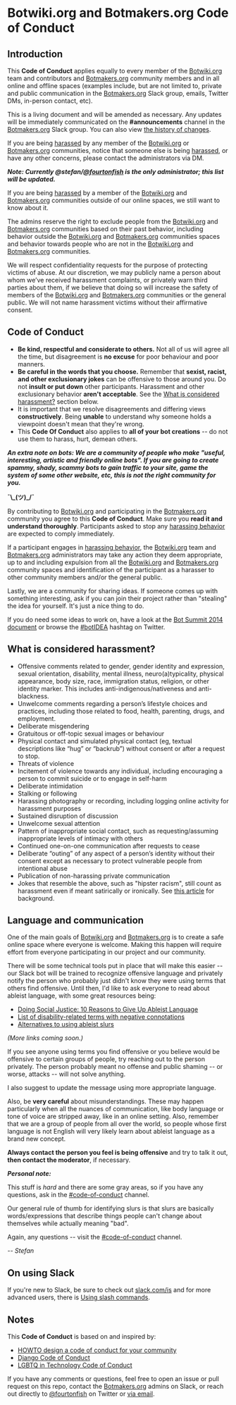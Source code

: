 # Botwiki.org and Botmakers.org Code of Conduct

## Introduction


This **Code of Conduct** applies equally to every member of the [Botwiki.org](https://botwiki.org/) team and contributors and [Botmakers.org](https://botmakers.org/) community members and in all online and offline spaces (examples include, but are not limited to, private and public communication in the [Botmakers.org](https://botmakers.org/) Slack group, emails, Twitter DMs, in-person contact, etc).

This is a living document and will be amended as necessary. Any updates will be immediately communicated on the **#announcements** channel in the [Botmakers.org](https://botmakers.org/) Slack group. You can also view [the history of changes](https://github.com/botwiki/botmakers.org/commits/master/Code%20of%20Conduct.md). 

If you are being [harassed](#what-is-considered-harassment) by any member of the [Botwiki.org](https://botwiki.org/) or [Botmakers.org](https://botmakers.org/) communities, notice that someone else is being [harassed](#what-is-considered-harassment), or have any other concerns, please contact the administrators via DM.

***Note: Currently @stefan/[@fourtonfish](https://twitter.com/fourtonfish) is the only administrator; this list will be updated.***

If you are being [harassed](#what-is-considered-harassment) by a member of the [Botwiki.org](https://botwiki.org/) and [Botmakers.org](https://botmakers.org/) communities outside of our online spaces, we still want to know about it.

The admins reserve the right to exclude people from the [Botwiki.org](https://botwiki.org/) and [Botmakers.org](https://botmakers.org/) communities based on their past behavior, including behavior outside the [Botwiki.org](https://botwiki.org/) and [Botmakers.org](https://botmakers.org/) communities spaces and behavior towards people who are not in the [Botwiki.org](https://botwiki.org/) and [Botmakers.org](https://botmakers.org/) communities.

We will respect confidentiality requests for the purpose of protecting victims of abuse. At our discretion, we may publicly name a person about whom we’ve received harassment complaints, or privately warn third parties about them, if we believe that doing so will increase the safety of members of the [Botwiki.org](https://botwiki.org/) and [Botmakers.org](https://botmakers.org/) communities or the general public. We will not name harassment victims without their affirmative consent.

## Code of Conduct

- **Be kind, respectful and considerate to others.** Not all of us will agree all the time, but disagreement is **no excuse** for poor behaviour and poor manners.
- **Be careful in the words that you choose.** Remember that **sexist, racist, and other exclusionary jokes** can be offensive to those around you.  Do not **insult or put down** other participants. Harassment and other exclusionary behavior **aren't acceptable**. See the [What is considered harassment?](#what-is-considered-harassment) section below.
- It is important that we resolve disagreements and differing views **constructively**. Being **unable** to understand why someone holds a viewpoint doesn't mean that they're wrong.
- This **Code Of Conduct** also applies to **all of your bot creations** -- do not use them to harass, hurt, demean others.

***An extra note on bots: We are a community of people who make "useful, interesting, artistic and friendly online bots". If you are going to create spammy, shady, scammy bots to gain traffic to your site, game the system of some other website, etc, this is not the right community for you.*** 

**¯\\\_(ツ)\_/¯**

By contributing to [Botwiki.org](https://botwiki.org/) and participating in the [Botmakers.org](https://botmakers.org/) community you agree to this **Code of Conduct**. Make sure you **read it and understand thoroughly**.  Participants asked to stop any [harassing behavior](#what-is-considered-harassment) are expected to comply immediately.

If a participant engages in [harassing behavior](#what-is-considered-harassment), the [Botwiki.org](https://botwiki.org/) team and [Botmakers.org](https://botmakers.org/) administrators may take any action they deem appropriate, up to and including expulsion from all the [Botwiki.org](https://botwiki.org/) and [Botmakers.org](https://botmakers.org/) community spaces and identification of the participant as a harasser to other community members and/or the general public.

Lastly, we are a community for sharing ideas. If someone comes up with something interesting, ask if you can join their project rather than "stealing" the idea for yourself. It's just a nice thing to do.

If you do need some ideas to work on, have a look at the [Bot Summit 2014 document](https://docs.google.com/document/d/1bka4o1RE9RPUeoUzgpTIKRWsgWHzZEKEADialnv7haQ/edit?pli=1) or browse the [#botIDEA](https://twitter.com/search?f=tweets&q=%23botIDEA) hashtag on Twitter. 


## What is considered harassment? 
  - Offensive comments related to gender, gender identity and expression, sexual orientation, disability, mental illness, neuro(a)typicality, physical appearance, body size, race, immigration status, religion, or other identity marker. This includes anti-indigenous/nativeness and anti-blackness.
  - Unwelcome comments regarding a person’s lifestyle choices and practices, including those related to food, health, parenting, drugs, and employment.
  - Deliberate misgendering
  - Gratuitous or off-topic sexual images or behaviour
  - Physical contact and simulated physical contact (eg, textual descriptions like “hug” or “backrub”) without consent or after a request to stop.
  - Threats of violence
  - Incitement of violence towards any individual, including encouraging a person to commit suicide or to engage in self-harm
  - Deliberate intimidation
  - Stalking or following
  - Harassing photography or recording, including logging online activity for harassment purposes
  - Sustained disruption of discussion
  - Unwelcome sexual attention
  - Pattern of inappropriate social contact, such as requesting/assuming inappropriate levels of intimacy with others
  - Continued one-on-one communication after requests to cease
  - Deliberate “outing” of any aspect of a person’s identity without their consent except as necessary to protect vulnerable people from intentional abuse
  - Publication of non-harassing private communication
  - Jokes that resemble the above, such as "hipster racism", still count as harassment even if meant satirically or ironically. See [this article](http://www.racialicious.com/2012/05/02/a-historical-guide-to-hipster-racism/) for background. 

## Language and communication

One of the main goals of [Botwiki.org](https://botwiki.org/) and [Botmakers.org](https://botmakers.org/) is to create a safe online space where everyone is welcome. Making this happen will require effort from everyone participating in our project and our community.

There will be some technical tools put in place that will make this easier -- our Slack bot will be trained to recognize offensive language and privately notify the person who probably just didn't know they were using terms that others find offensive. Until then, I'd like to ask everyone to read about ableist language, with some great resources being:

 - [Doing Social Justice: 10 Reasons to Give Up Ableist Language](http://www.huffingtonpost.com/rachel-cohenrottenberg/doing-social-justice-thou_b_5476271.html)
 - [List of disability-related terms with negative connotations](https://en.wikipedia.org/wiki/List_of_disability-related_terms_with_negative_connotations)
 - [Alternatives to using ableist slurs](http://isthisableism.tumblr.com/sluralternatives)

*(More links coming soon.)*

If you see anyone using terms you find offensive or you believe would be offensive to certain groups of people, try reaching out to the person privately. The person probably meant no offense and public shaming -- or worse, attacks -- will not solve anything.

I also suggest to update the message using more appropriate language.

Also, be **very careful** about misunderstandings. These may happen particularly when all the nuances of communication, like body language or tone of voice are stripped away, like in an online setting. Also, remember that we are a group of people from all over the world, so people whose first language is not English will very likely learn about ableist language as a brand new concept.

**Always contact the person you feel is being offensive** and try to talk it out, **then contact the moderator**, if necessary.


***Personal note:***

This stuff is *hard* and there are some gray areas, so if you have any questions, ask in the [#code-of-conduct](https://botmakers.slack.com/messages/code-of-conduct/) channel.

Our general rule of thumb for identifying slurs is that slurs are basically words/expressions that describe things people can't change about themselves while actually meaning "bad".

Again, any questions -- visit the [#code-of-conduct](https://botmakers.slack.com/messages/code-of-conduct/) channel.

*-- Stefan*

## On using Slack

If you're new to Slack, be sure to check out [slack.com/is](https://slack.com/is) and for more advanced users, there is [Using slash commands](https://slack.zendesk.com/hc/en-us/articles/201259356-Using-slash-commands).

## Notes

This **Code of Conduct** is based on and inspired by:

- [HOWTO design a code of conduct for your community](https://adainitiative.org/2014/02/howto-design-a-code-of-conduct-for-your-community/)
- [Django Code of Conduct](https://www.djangoproject.com/conduct/)
- [LGBTQ in Technology Code of Conduct ](http://lgbtq.technology/coc.html)

If you have any comments or questions, feel free to open an issue or pull request on this repo, contact the [Botmakers.org](https://botmakers.org/) admins on Slack, or reach out directly to [@fourtonfish](https://twitter.com/fourtonfish) on Twitter or [via email](mailto:stefan@fourtonfish.com).
